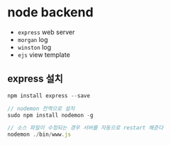 # node backend
- `express` web server
- `morgan` log
- `winston` log
- `ejs` view template

## express 설치
```javascript
npm install express --save
```
```javascript
// nodemon 전역으로 설치
sudo npm install nodemon -g

// 소스 파일이 수정되는 경우 서버를 자동으로 restart 해준다
nodemon ./bin/www.js
```
